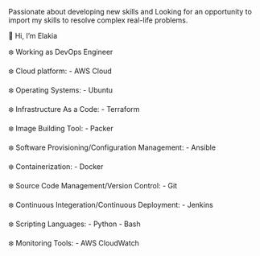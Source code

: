 Passionate about developing new skills and Looking for an opportunity to import my skills to resolve complex real-life problems.

👋 Hi, I’m Elakia

❄️ Working as DevOps Engineer

❄️ Cloud platform: 
       - AWS Cloud
        
❄️ Operating Systems:
        - Ubuntu
        
❄️ Infrastructure As a Code:
        - Terraform
        
❄️ Image Building Tool:
        - Packer
        
❄️ Software Provisioning/Configuration Management:
        - Ansible
        
❄️ Containerization:
        - Docker
        
❄️ Source Code Management/Version Control:
        - Git
        
❄️ Continuous Integeration/Continuous Deployment:
        - Jenkins
        
❄️ Scripting Languages:
        - Python
        - Bash
        
❄️ Monitoring Tools:
        - AWS CloudWatch

    
